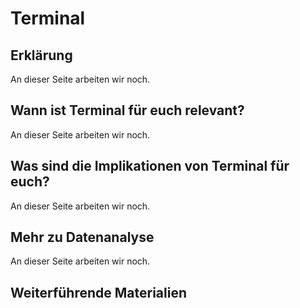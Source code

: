 # Terminal
## Erklärung
An dieser Seite arbeiten wir noch.

## Wann ist Terminal für euch relevant?
An dieser Seite arbeiten wir noch.

## Was sind die Implikationen von Terminal für euch? 
An dieser Seite arbeiten wir noch.

## Mehr zu Datenanalyse   
An dieser Seite arbeiten wir noch.

## Weiterführende Materialien

